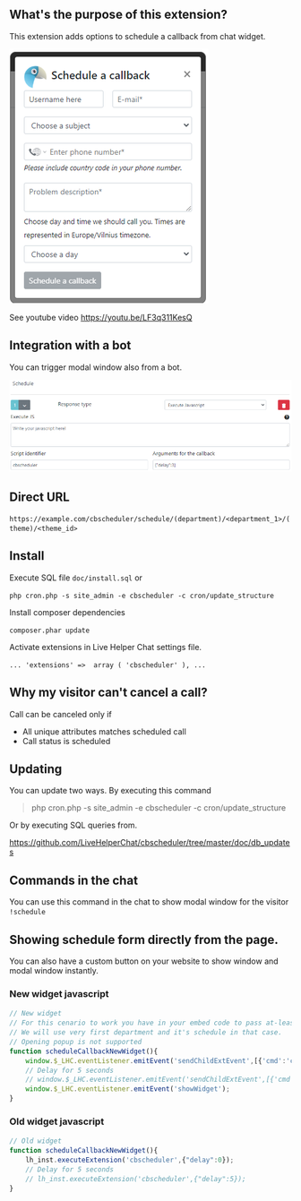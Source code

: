 
## What's the purpose of this extension?

This extension adds options to schedule a callback from chat widget.

![See image](https://raw.githubusercontent.com/LiveHelperChat/cbscheduler/master/doc/schedule-sample.png)

See youtube video https://youtu.be/LF3q311KesQ

## Integration with a bot

You can trigger modal window also from a bot.

![See image](https://raw.githubusercontent.com/LiveHelperChat/cbscheduler/master/doc/schedule.png)

## Direct URL

`https://example.com/cbscheduler/schedule/(department)/<department_1>/(theme)/<theme_id>`

## Install

Execute SQL file `doc/install.sql` or

`php cron.php -s site_admin -e cbscheduler -c cron/update_structure`

Install composer dependencies

`composer.phar update`

Activate extensions in Live Helper Chat settings file.

`
...
'extensions' => 
  array (
      'cbscheduler'
  ),
...
`

## Why my visitor can't cancel a call?

Call can be canceled only if

* All unique attributes matches scheduled call
* Call status is scheduled

## Updating

You can update two ways. By executing this command

> php cron.php -s site_admin -e cbscheduler -c cron/update_structure

Or by executing SQL queries from.

https://github.com/LiveHelperChat/cbscheduler/tree/master/doc/db_updates

## Commands in the chat

You can use this command in the chat to show modal window for the visitor `!schedule`

## Showing schedule form directly from the page.

You can also have a custom button on your website to show window and modal window instantly.

### New widget javascript

```js
// New widget
// For this cenario to work you have in your embed code to pass at-least one department.
// We will use very first department and it's schedule in that case.
// Opening popup is not supported
function scheduleCallbackNewWidget(){
    window.$_LHC.eventListener.emitEvent('sendChildExtEvent',[{'cmd':'cbscheduler','arg':{}}]);
    // Delay for 5 seconds
    // window.$_LHC.eventListener.emitEvent('sendChildExtEvent',[{'cmd':'cbscheduler','arg':{"delay":5}}]);
    window.$_LHC.eventListener.emitEvent('showWidget');
}
```

### Old widget javascript

```js
// Old widget
function scheduleCallbackNewWidget(){
    lh_inst.executeExtension('cbscheduler',{"delay":0});
    // Delay for 5 seconds
    // lh_inst.executeExtension('cbscheduler',{"delay":5});
}
```